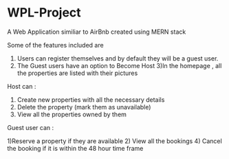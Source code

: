 # WPL-Project
A Web Application similiar to AirBnb created using MERN stack

Some of the features included are
1) Users can register themselves and by default they will be a guest user.
2) The Guest users have an option to Become Host
3)In the homepage , all the properties are listed with their pictures

Host can :

1) Create new properties with all the necessary details
2) Delete the property (mark them as unavailable)
3) View all the properties owned by them

Guest user can :

1)Reserve a property if they are available
2) View all the bookings
4) Cancel the booking if it is within the 48 hour time frame
